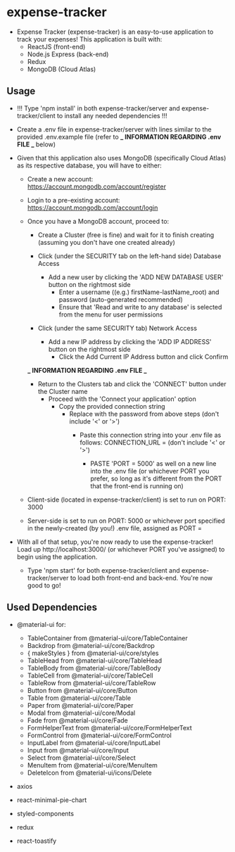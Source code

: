 # expense-tracker

- Expense Tracker (expense-tracker) is an easy-to-use application to track your expenses! This application is built with:
  - ReactJS (front-end)
  - Node.js Express (back-end)
  - Redux
  - MongoDB (Cloud Atlas)

## Usage

- !!! Type 'npm install' in both expense-tracker/server and expense-tracker/client to install any needed dependencies !!!

- Create a .env file in expense-tracker/server with lines similar to the provided .env.example file (refer to **_ INFORMATION REGARDING .env FILE _** below)

- Given that this application also uses MongoDB (specifically Cloud Atlas) as its respective database, you will have to either:

  - Create a new account: https://account.mongodb.com/account/register
  - Login to a pre-existing account: https://account.mongodb.com/account/login

  - Once you have a MongoDB account, proceed to:

    - Create a Cluster (free is fine) and wait for it to finish creating (assuming you don't have one created already)

    - Click (under the SECURITY tab on the left-hand side) Database Access

      - Add a new user by clicking the 'ADD NEW DATABASE USER' button on the rightmost side
        - Enter a username ((e.g.) firstName-lastName_root) and password (auto-generated recommended)
        - Ensure that 'Read and write to any database' is selected from the menu for user permissions

    - Click (under the same SECURITY tab) Network Access

      - Add a new IP address by clicking the 'ADD IP ADDRESS' button on the rightmost side
        - Click the Add Current IP Address button and click Confirm

    **_ INFORMATION REGARDING .env FILE _**

    - Return to the Clusters tab and click the 'CONNECT' button under the Cluster name
      - Proceed with the 'Connect your application' option
        - Copy the provided connection string
          - Replace <password> with the password from above steps (don't include '<' or '>')
            - Paste this connection string into your .env file as follows:
              CONNECTION_URL = <connection string> (don't include '<' or '>')
              - PASTE 'PORT = 5000' as well on a new line into the .env file (or whichever PORT you prefer, so long as it's different from the PORT that the front-end is running on)

  - Client-side (located in expense-tracker/client) is set to run on PORT: 3000
  - Server-side is set to run on PORT: 5000 or whichever port specified in the newly-created (by you!) .env file, assigned as PORT = <Your desired PORT here>

- With all of that setup, you're now ready to use the expense-tracker! Load up http://localhost:3000/ (or whichever PORT you've assigned) to begin using the application.
  - Type 'npm start' for both expense-tracker/client and expense-tracker/server to load both front-end and back-end. You're now good to go!

## Used Dependencies

- @material-ui for:

  - TableContainer from @material-ui/core/TableContainer
  - Backdrop from @material-ui/core/Backdrop
  - { makeStyles } from @material-ui/core/styles
  - TableHead from @material-ui/core/TableHead
  - TableBody from @material-ui/core/TableBody
  - TableCell from @material-ui/core/TableCell
  - TableRow from @material-ui/core/TableRow
  - Button from @material-ui/core/Button
  - Table from @material-ui/core/Table
  - Paper from @material-ui/core/Paper
  - Modal from @material-ui/core/Modal
  - Fade from @material-ui/core/Fade
  - FormHelperText from @material-ui/core/FormHelperText
  - FormControl from @material-ui/core/FormControl
  - InputLabel from @material-ui/core/InputLabel
  - Input from @material-ui/core/Input
  - Select from @material-ui/core/Select
  - MenuItem from @material-ui/core/MenuItem
  - DeleteIcon from @material-ui/icons/Delete

- axios

- react-minimal-pie-chart

- styled-components

- redux

- react-toastify
